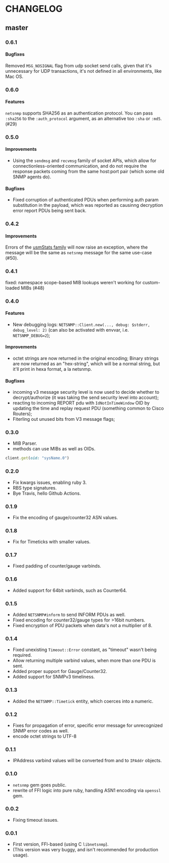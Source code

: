# CHANGELOG

## master

### 0.6.1

#### Bugfixes

Removed `MSG_NOSIGNAL` flag from udp socket send calls, given that it's unnecessary for UDP transactions, it's not defined in all environments, like Mac OS.

### 0.6.0

#### Features

`netsnmp` supports SHA256 as an authentication protocol. You can pass `:sha256` to the `:auth_protocol` argument, as an alternative too `:sha` or `:md5`. (#29)

### 0.5.0

#### Improvements

* Using the `sendmsg` and `recvmsg` family of socket APIs, which allow for connectionless-oriented communication, and do not require the response packets coming from the same host:port pair (which some old SNMP agents do).

#### Bugfixes

* Fixed corruption of authenticated PDUs when performing auth param substitution in the payload, which was reported as causinng decryption error report PDUs being sent back.

### 0.4.2

#### Improvements

Errors of the [usmStats family](http://oidref.com/1.3.6.1.6.3.15.1.1) will now raise an exception, where the message will be the same as `netsnmp` message for the same use-case (#50).

### 0.4.1

fixed: namespace scope-based MIB lookups weren't working for custom-loaded MIBs (#48)

### 0.4.0

#### Features

* New debugging logs: `NETSNMP::Client.new(..., debug: $stderr, debug_level: 2)` (can also be activated with envvar, i.e. `NETSNMP_DEBUG=2`);

#### Improvements

* octet strings are now returned in the original encoding; Binary strings are now returned as an "hex-string", which will be a normal string, but it'll print in hexa format, a la netsnmp.

#### Bugfixes

* incoming v3 message security level is now used to decide whether to decrypt/authorize (it was taking the send security level into account);
* reacting to incoming REPORT pdu with `IdNotInTimeWindow` OID by updating the time and replay request PDU (something common to Cisco Routers);
* Fiterling out unused bits from V3 message flags;

### 0.3.0

* MIB Parser.
* methods can use MIBs as well as OIDs.

```ruby
client.get(oid: "sysName.0")
```

### 0.2.0

* Fix kwargs issues, enabling ruby 3.
* RBS type signatures.
* Bye Travis, hello Github Actions.

### 0.1.9

* Fix the encoding of gauge/counter32 ASN values.

### 0.1.8

* Fix for Timeticks with smaller values.

### 0.1.7

* Fixed padding of counter/gauge varbinds.

### 0.1.6

* Added support for 64bit varbinds, such as Counter64.

### 0.1.5

* Added `NETSNMP#inform` to send INFORM PDUs as well.
* Fixed encoding for counter32/gauge types for >16bit numbers.
* Fixed encryption of PDU packets when data's not a multiplier of 8.

### 0.1.4

* Fixed unexisting `Timeout::Error` constant, as "timeout" wasn't being required.
* Allow returning multiple varbind values, when more than one PDU is sent.
* Added proper support for Gauge/Counter32.
* Added support for SNMPv3 timeliness.

### 0.1.3

* Added the `NETSNMP::Timetick` entity, which coerces into a numeric.

### 0.1.2

* Fixes for propagation of error, specific error message for unrecognized SNMP error codes as well.
* encode octet strings to UTF-8

### 0.1.1

* IPAddress varbind values will be converted from and to `IPAddr` objects.

### 0.1.0

* `netsnmp` gem goes public.
* rewrite of FFI logic into pure ruby, handling ASN1 encoding via `openssl` gem.

### 0.0.2

* Fixing timeout issues.

### 0.0.1

* First version, FFI-based (using C `libnetsnmp`).
* (This version was very buggy, and isn't recommended for production usage).
